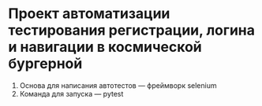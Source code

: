 # Проект автоматизации тестирования регистрации, логина и навигации в космической бургерной
1. Основа для написания автотестов — фреймворк selenium
2. Команда для запуска — pytest 